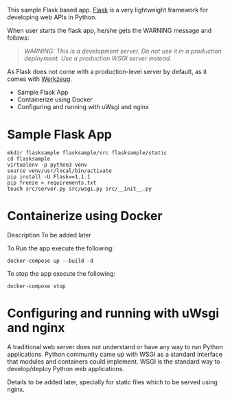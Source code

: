 This sample Flask based app. [Flask](https://palletsprojects.com/p/flask/) is a very lightweight framework for developing web APIs in Python. 

When user starts the flask app, he/she gets the WARNING message and follows:

>*WARNING: This is a development server. Do not use it in a production deployment.
Use a production WSGI server instead.*

As Flask does not come with a production-level server by default, as it comes with [Werkzeug](https://pypi.org/project/Werkzeug/).

-   Sample Flask App
-   Containerize using Docker
-   Configuring and running with uWsgi and nginx

Sample Flask App
=================

```
mkdir flasksample flasksample/src flasksample/static
cd flasksample
virtualenv -p python3 venv
source venv/usr/local/bin/activate
pip install -U Flask==1.1.1
pip freeze > requirements.txt
touch src/server.py src/wsgi.py src/__init__.py
```

Containerize using Docker
==========================

Description To be added later

To Run the app execute the following:
```
docker-compose up --build -d
```
To stop the app execute the following:
```
docker-compose stop
```
Configuring and running with uWsgi and nginx
==============================================
A traditional web server does not understand or have any way to run Python applications.
Python community came up with WSGI as a standard interface that modules and containers could implement. WSGI is the standard way to develop/deploy Python web applications.

Details to be added later, specially for static files which to be served using nginx.




